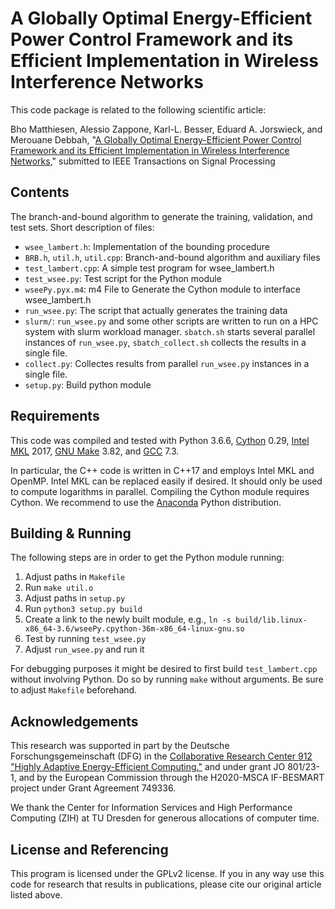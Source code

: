 A Globally Optimal Energy-Efficient Power Control Framework and its Efficient Implementation in Wireless Interference Networks
==================

This code package is related to the following scientific article:

Bho Matthiesen, Alessio Zappone, Karl-L. Besser, Eduard A. Jorswieck, and Merouane Debbah, "[A Globally Optimal Energy-Efficient Power Control Framework and its Efficient Implementation in Wireless Interference Networks](https://arxiv.org/abs/1812.06920)," submitted to IEEE Transactions on Signal Processing

## Contents

The branch-and-bound algorithm to generate the training, validation, and test sets. Short description of files:

* `wsee_lambert.h`: Implementation of the bounding procedure
* `BRB.h`, `util.h`, `util.cpp`: Branch-and-bound algorithm and auxiliary files
* `test_lambert.cpp`: A simple test program for wsee_lambert.h
* `test_wsee.py`: Test script for the Python module
* `wseePy.pyx.m4`: m4 File to Generate the Cython module to interface wsee_lambert.h
* `run_wsee.py`: The script that actually generates the training data
* `slurm/`: `run_wsee.py` and some other scripts are written to run on a HPC system with slurm workload manager. `sbatch.sh` starts several parallel instances of `run_wsee.py`, `sbatch_collect.sh` collects the results in a single file.
* `collect.py`: Collectes results from parallel `run_wsee.py` instances in a single file.
* `setup.py`: Build python module

## Requirements

This code was compiled and tested with Python 3.6.6, [Cython](https://cython.org/) 0.29, [Intel MKL](https://software.intel.com/mkl) 2017, [GNU Make](https://www.gnu.org/software/make/) 3.82, and [GCC](https://www.gnu.org/software/gcc/) 7.3.

In particular, the C++ code is written in C++17 and employs Intel MKL and OpenMP. Intel MKL can be replaced easily if desired. It should only be used to compute logarithms in parallel. Compiling the Cython module requires Cython. We recommend to use the [Anaconda](https://www.anaconda.com/) Python distribution.

## Building & Running

The following steps are in order to get the Python module running:

1. Adjust paths in `Makefile`
2. Run `make util.o`
3. Adjust paths in `setup.py`
4. Run `python3 setup.py build`
5. Create a link to the newly built module, e.g., `ln -s build/lib.linux-x86_64-3.6/wseePy.cpython-36m-x86_64-linux-gnu.so`
6. Test by running `test_wsee.py`
7. Adjust `run_wsee.py` and run it

For debugging purposes it might be desired to first build `test_lambert.cpp` without involving Python. Do so by running `make` without arguments. Be sure to adjust `Makefile` beforehand.

## Acknowledgements

This research was supported in part by the Deutsche Forschungsgemeinschaft (DFG) in the [Collaborative Research Center 912 "Highly Adaptive Energy-Efficient Computing."](https://tu-dresden.de/ing/forschung/sfb912) and under grant JO 801/23-1, and by the European Commission through the H2020-MSCA IF-BESMART project under Grant Agreement 749336.

We thank the Center for Information Services and High Performance Computing (ZIH) at TU Dresden for generous allocations of computer time.


## License and Referencing

This program is licensed under the GPLv2 license. If you in any way use this code for research that results in publications, please cite our original article listed above.

